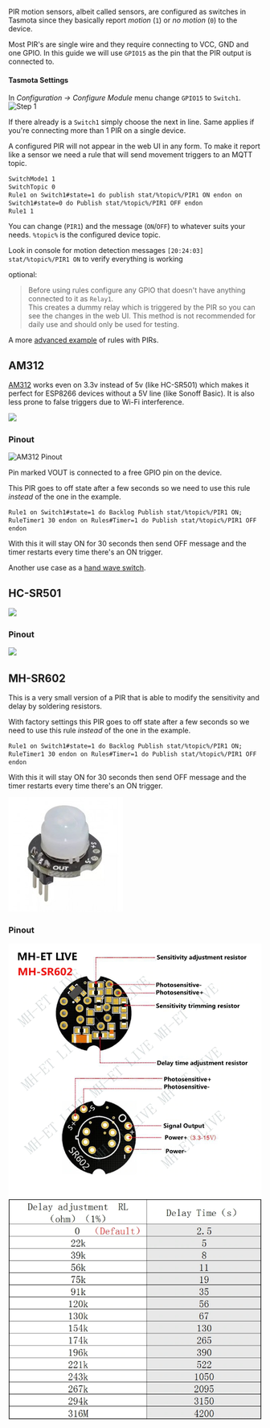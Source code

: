 PIR motion sensors, albeit called sensors, are configured as switches in Tasmota since they basically report _motion_ (`1`) or _no motion_ (`0`) to the device. 

Most PIR's are single wire and they require connecting to VCC, GND and one GPIO. In this guide we will use `GPIO15` as the pin that the PIR output is connected to.

#### Tasmota Settings
In _Configuration -> Configure Module_ menu change `GPIO15` to `Switch1`.
![Step 1](https://user-images.githubusercontent.com/5904370/67887920-7e814c80-fb4c-11e9-863d-7219894be506.png)

If there already is a `Switch1` simply choose the next in line. Same applies if you're connecting more than 1 PIR on a single device.

A configured PIR will not appear in the web UI in any form. To make it report like a sensor we need a rule that will send movement triggers to an MQTT topic.

```console
SwitchMode1 1
SwitchTopic 0
Rule1 on Switch1#state=1 do publish stat/%topic%/PIR1 ON endon on Switch1#state=0 do Publish stat/%topic%/PIR1 OFF endon
Rule1 1
```
You can change (`PIR1`) and the message (`ON`/`OFF`) to whatever suits your needs. `%topic%` is the configured device topic.

Look in console for motion detection messages ```[20:24:03] stat/%topic%/PIR1 ON``` to verify everything is working

optional:
>Before using rules configure any GPIO that doesn't have anything connected to it as `Relay1`.    
>This creates a dummy relay which is triggered by the PIR so you can see the changes in the web UI. This method is not recommended for daily use and should only be used for testing.

A more [advanced example](Rule-Cookbook#Auto-off-Motion-Sense-Switch) of rules with PIRs.

## AM312 

[AM312](http://www.image.micros.com.pl/_dane_techniczne_auto/cz%20am312.pdf) works even on 3.3v instead of 5v (like HC-SR501) which makes it perfect for ESP8266 devices without a 5V line (like Sonoff Basic). It is also less prone to false triggers due to Wi-Fi interference.

<img src="https://user-images.githubusercontent.com/5904370/67888232-0cf5ce00-fb4d-11e9-85da-379fe70f987a.png?v=4&s=50" width=200></img>

### Pinout
![AM312 Pinout](https://user-images.githubusercontent.com/5904370/67886972-b7b8bd00-fb4a-11e9-90ea-93fd7f5ec972.png)

Pin marked VOUT is connected to a free GPIO pin on the device.


This PIR goes to off state after a few seconds so we need to use this rule *instead* of the one in the example. 
```console
Rule1 on Switch1#state=1 do Backlog Publish stat/%topic%/PIR1 ON; RuleTimer1 30 endon on Rules#Timer=1 do Publish stat/%topic%/PIR1 OFF endon
```
With this it will stay ON for 30 seconds then send OFF message and the timer restarts every time there's an ON trigger.

Another use case as a [hand wave switch](peripherals/Project-AM312-and-Sonoff-R2).

## HC-SR501

<img src="https://user-images.githubusercontent.com/5904370/67890781-a32bf300-fb51-11e9-8f84-1413fccc4e78.png" width=200>

### Pinout
<img src="https://user-images.githubusercontent.com/5904370/67890814-b212a580-fb51-11e9-9e7e-35ff669b4d7b.png" width=300>

## MH-SR602
This is a very small version of a PIR that is able to modify the sensitivity and delay by soldering resistors.


With factory settings this PIR goes to off state after a few seconds so we need to use this rule *instead* of the one in the example. 
```console
Rule1 on Switch1#state=1 do Backlog Publish stat/%topic%/PIR1 ON; RuleTimer1 30 endon on Rules#Timer=1 do Publish stat/%topic%/PIR1 OFF endon
```
With this it will stay ON for 30 seconds then send OFF message and the timer restarts every time there's an ON trigger.

![MH-SR602](../_media/peripherals/MH-SR602.jpg)
### Pinout

![MH-SR602](../_media/peripherals/MH-SR602-pinout.png ":size=200")
![MH-SR602](../_media/peripherals/MH-SR602-table.png ":size=200")
